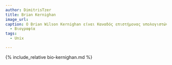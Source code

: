 ```yaml
---
author: DimitrisTzer
title: Brian Kernighan
image_url: 
caption: Ο Brian Wilson Kernighan είναι Καναδός επιστήμονας υπολογιστών.Εργάστηκε στην Bell Labs και συνέβαλε στην ανάπτυξη του Unix μαζί με τους δημιουργούς του Κεν Τόμσον και Ντένις Ρίτσι.Ο Kernighan είναι συν-συγγραφέας των γλωσσών προγραμματισμού AWK και AMPL και πολλών άλλων προγραμμάτων του Unix.Επιπλέον σε συνεργασία με τον Ντένις Ρίτσι έγραψαν το ευρέως γνωστό βιβλίο για την γλώσσα προγραμματισμόυ C το The C Programming Language.Τέλος εξελέγει μέλος της Εθνικής Ακαδημίας Μηχανικής το 2002 για συνεισφορές στο λογισμικό και στις γλώσσες προγραμματισμού και είναι μέλος της Αμερικανικής Ακαδημίας Τεχνών και Επιστημών το 2019.
  - Βιογραφία 
tags:
  - Unix

---
```


{% include_relative bio-kernighan.md %}
